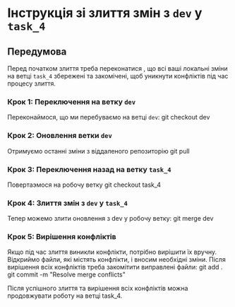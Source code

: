 # Інструкція зі злиття змін з `dev` у `task_4`

## Передумовa
Перед початком злиття треба переконатися , що всі ваші локальні зміни на ветці `task_4` збережені та закомічені, щоб уникнути конфліктів під час процесу злиття.

### Крок 1: Переключення на ветку `dev`

Переконаймося, що ми перебуваємо на ветці `dev`:
git checkout dev

### Крок 2: Оновлення ветки `dev`

Отримуємо останні зміни з віддаленого репозиторію
git pull

### Крок 3: Переключення назад на ветку `task_4`

Повертаэмося на робочу ветку 
git checkout task_4

### Крок 4: Злиття змін з `dev` у `task_4`

Тепер можемо злити оновлення з dev у робочу ветку:
git merge dev

### Крок 5: Вирішення конфліктів

Якщо під час злиття виникли конфлікти, потрібно вирішити їх вручну. Відкриймо файли, які містять конфлікти, і вносим необхідні зміни. Після вирішення всіх конфліктів треба закомітити виправлені файли:
git add .
git commit -m "Resolve merge conflicts"


Після успішного злиття та вирішення всіх конфліктів можна продовжувати роботу на ветці task_4.